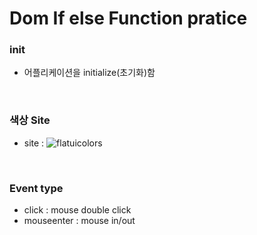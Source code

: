 # Dom If else Function pratice

### init
- 어플리케이션을 initialize(초기화)함
<br/>

### 색상 Site
- site : ![flatuicolors](https://flatuicolors.com/)
<br/>

### Event type
- click : mouse double click
- mouseenter : mouse in/out
